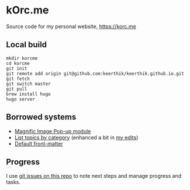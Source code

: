 # kOrc.me

Source code for my personal website, https://korc.me

## Local build
```
mkdir korcme
cd korcme
git init
git remote add origin git@github.com:keerthik/keerthik.github.io.git
git fetch
git switch master
git pull
brew install hugo
hugo server
```

## Borrowed systems
- [Magnific Image Pop-up module](https://gist.github.com/zjeaton/0cdd7e4bed9d292ab6f3d76b0369f16d)
- [List topics by category](https://github.com/jmooring/hugo-testing/tree/hugo-forum-topic-31882)
	(enhanced a bit in [my edits](https://github.com/keerthik/keerthik.github.io/blob/hugo/themes/hugo-theme-nightfall/layouts/_default/list.html))
- [Default front-matter](https://digitaldrummerj.me/hugo-default-front-matter/)

## Progress
I use [git issues on this repo](https://github.com/keerthik/keerthik.github.io/issues) to note next steps and manage progress and tasks.